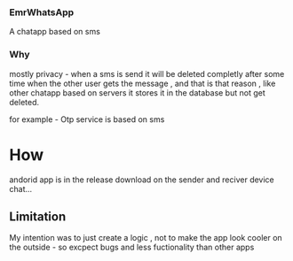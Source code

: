 ### EmrWhatsApp

A chatapp based on sms

### Why

mostly privacy - when a sms is send it will be deleted completly after some time when the other user gets the message , and that is that reason , like other chatapp based on servers 
it stores it in the database but not get deleted. 

for example - Otp service is based on sms 

# How 

andorid app is in the release
download on the sender and reciver device
chat...

## Limitation

My intention was to just create a logic , not to make the app look cooler on the outside - so excpect bugs and less fuctionality than other apps
